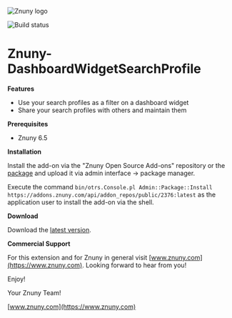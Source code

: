 ![Znuny logo](https://www.znuny.com/assets/images/logo_small.png)

![Build status](https://badge.proxy.znuny.com/Znuny4OTRS-DashboardWidgetSearchProfile/rel-6_5)

Znuny-DashboardWidgetSearchProfile
==================================

**Features**

- Use your search profiles as a filter on a dashboard widget
- Share your search profiles with others and maintain them

**Prerequisites**

- Znuny 6.5

**Installation**

Install the add-on via the "Znuny Open Source Add-ons" repository or the [package](https://addons.znuny.com/api/addon_repos/public/2376/latest) and upload it via admin interface -> package manager.

Execute the command `bin/otrs.Console.pl Admin::Package::Install https://addons.znuny.com/api/addon_repos/public/2376:latest` as the application user to install the add-on via the shell.


**Download**

Download the [latest version](https://addons.znuny.com/api/addon_repos/public/2376/latest).


**Commercial Support**

For this extension and for Znuny in general visit [www.znuny.com](https://www.znuny.com). Looking forward to hear from you!

Enjoy!

Your Znuny Team!

[www.znuny.com](https://www.znuny.com)
